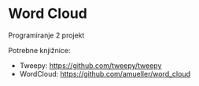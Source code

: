 # Word Cloud
Programiranje 2 projekt

Potrebne knjižnice:
- Tweepy: https://github.com/tweepy/tweepy
- WordCloud: https://github.com/amueller/word_cloud

